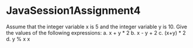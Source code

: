 # JavaSession1Assignment4
Assume that the integer variable x is 5 and the integer variable y is 10. Give the values of the following  expressions:  a. x + y * 2  b. x - y + 2  c. (x+y) * 2  d. y % x
x
